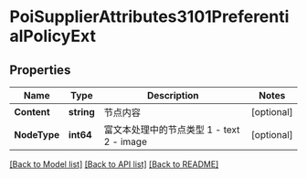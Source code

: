 # PoiSupplierAttributes3101PreferentialPolicyExt

## Properties

Name | Type | Description | Notes
------------ | ------------- | ------------- | -------------
**Content** | **string** | 节点内容 | [optional] 
**NodeType** | **int64** | 富文本处理中的节点类型 1 - text 2 - image | [optional] 

[[Back to Model list]](../README.md#documentation-for-models) [[Back to API list]](../README.md#documentation-for-api-endpoints) [[Back to README]](../README.md)


